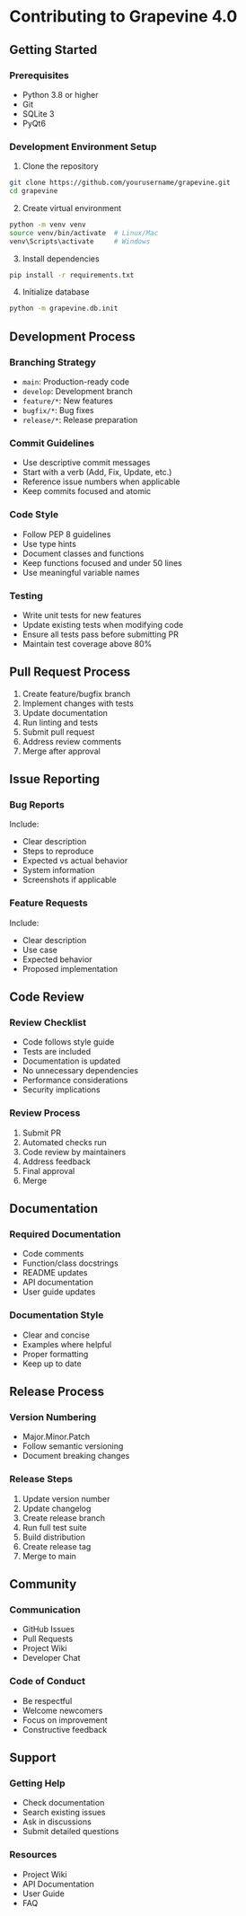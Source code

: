 # Contributing to Grapevine 4.0

## Getting Started

### Prerequisites
- Python 3.8 or higher
- Git
- SQLite 3
- PyQt6

### Development Environment Setup
1. Clone the repository
```bash
git clone https://github.com/yourusername/grapevine.git
cd grapevine
```

2. Create virtual environment
```bash
python -m venv venv
source venv/bin/activate  # Linux/Mac
venv\Scripts\activate     # Windows
```

3. Install dependencies
```bash
pip install -r requirements.txt
```

4. Initialize database
```bash
python -m grapevine.db.init
```

## Development Process

### Branching Strategy
- `main`: Production-ready code
- `develop`: Development branch
- `feature/*`: New features
- `bugfix/*`: Bug fixes
- `release/*`: Release preparation

### Commit Guidelines
- Use descriptive commit messages
- Start with a verb (Add, Fix, Update, etc.)
- Reference issue numbers when applicable
- Keep commits focused and atomic

### Code Style
- Follow PEP 8 guidelines
- Use type hints
- Document classes and functions
- Keep functions focused and under 50 lines
- Use meaningful variable names

### Testing
- Write unit tests for new features
- Update existing tests when modifying code
- Ensure all tests pass before submitting PR
- Maintain test coverage above 80%

## Pull Request Process

1. Create feature/bugfix branch
2. Implement changes with tests
3. Update documentation
4. Run linting and tests
5. Submit pull request
6. Address review comments
7. Merge after approval

## Issue Reporting

### Bug Reports
Include:
- Clear description
- Steps to reproduce
- Expected vs actual behavior
- System information
- Screenshots if applicable

### Feature Requests
Include:
- Clear description
- Use case
- Expected behavior
- Proposed implementation

## Code Review

### Review Checklist
- Code follows style guide
- Tests are included
- Documentation is updated
- No unnecessary dependencies
- Performance considerations
- Security implications

### Review Process
1. Submit PR
2. Automated checks run
3. Code review by maintainers
4. Address feedback
5. Final approval
6. Merge

## Documentation

### Required Documentation
- Code comments
- Function/class docstrings
- README updates
- API documentation
- User guide updates

### Documentation Style
- Clear and concise
- Examples where helpful
- Proper formatting
- Keep up to date

## Release Process

### Version Numbering
- Major.Minor.Patch
- Follow semantic versioning
- Document breaking changes

### Release Steps
1. Update version number
2. Update changelog
3. Create release branch
4. Run full test suite
5. Build distribution
6. Create release tag
7. Merge to main

## Community

### Communication
- GitHub Issues
- Pull Requests
- Project Wiki
- Developer Chat

### Code of Conduct
- Be respectful
- Welcome newcomers
- Focus on improvement
- Constructive feedback

## Support

### Getting Help
- Check documentation
- Search existing issues
- Ask in discussions
- Submit detailed questions

### Resources
- Project Wiki
- API Documentation
- User Guide
- FAQ 
